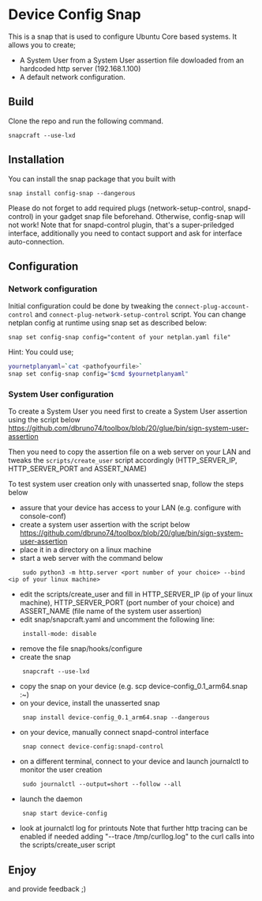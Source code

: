 # Device Config Snap

This is a snap that is used to configure Ubuntu Core based systems. It allows you to create;
* A System User from a System User assertion file dowloaded from an hardcoded http server (192.168.1.100)
* A default network configuration.

## Build
Clone the repo and run the following command.
```
snapcraft --use-lxd
```

## Installation
You can install the snap package that you built with
```
snap install config-snap --dangerous
```

Please do not forget to add required plugs (network-setup-control, snapd-control) in your gadget snap file beforehand. Otherwise, config-snap will not work!
Note that for snapd-control plugin, that's a super-priledged interface, additionally you need to contact support and ask for interface auto-connection.


## Configuration
### Network configuration
Initial configuration could be done by tweaking the `connect-plug-account-control` and `connect-plug-network-setup-control` script.
You can change netplan config at runtime using snap set as described below:

```
snap set config-snap config="content of your netplan.yaml file"
```

Hint: You could use;
```sh
yournetplanyaml=`cat <pathofyourfile>`
snap set config-snap config="$cmd $yournetplanyaml"
```

### System User configuration
To create a System User you need first to create a System User assertion using the script below
https://github.com/dbruno74/toolbox/blob/20/glue/bin/sign-system-user-assertion

Then you need to copy the assertion file on a web server on your LAN and tweaks the `scripts/create_user` script accordingly (HTTP_SERVER_IP, HTTP_SERVER_PORT and ASSERT_NAME)

To test system user creation only with unasserted snap, follow the steps below
  - assure that your device has access to your LAN (e.g. configure with console-conf)
  - create a system user assertion with the script below 
    https://github.com/dbruno74/toolbox/blob/20/glue/bin/sign-system-user-assertion
  - place it in a directory on a linux machine
  - start a web server with the command below  
```   
    sudo python3 -m http.server <port number of your choice> --bind <ip of your linux machine>
```
  - edit the scripts/create_user and fill in HTTP_SERVER_IP (ip of your linux machine), HTTP_SERVER_PORT (port number of your choice) and ASSERT_NAME (file name of the system user assertion)
  - edit snap/snapcraft.yaml and uncomment the following line:
```
    install-mode: disable
```
  - remove the file snap/hooks/configure
  - create the snap
```
    snapcraft --use-lxd
```
  - copy the snap on your device (e.g. scp device-config_0.1_arm64.snap <your device ip>:~)
  - on your device, install the unasserted snap
```
    snap install device-config_0.1_arm64.snap --dangerous
```
  - on your device, manually connect snapd-control interface
```
    snap connect device-config:snapd-control
```
  - on a different terminal, connect to your device and launch journalctl to monitor the user creation
```
    sudo journalctl --output=short --follow --all
```
  - launch the daemon
```
    snap start device-config
```
  - look at journalctl log for printouts
  Note that further  http tracing can be enabled if needed adding "--trace /tmp/curllog.log" to the curl calls into the scripts/create_user script

## Enjoy

and provide feedback ;)
